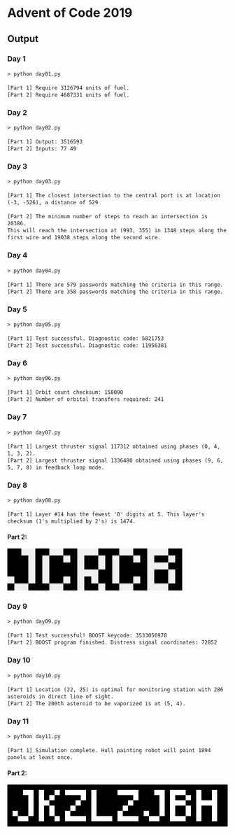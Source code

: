 # Advent of Code 2019

## Output

### Day 1
```
> python day01.py

[Part 1] Require 3126794 units of fuel.
[Part 2] Require 4687331 units of fuel.
```

### Day 2
```
> python day02.py

[Part 1] Output: 3516593
[Part 2] Inputs: 77 49
```

### Day 3
```
> python day03.py

[Part 1] The closest intersection to the central port is at location (-3, -526), a distance of 529

[Part 2] The minimum number of steps to reach an intersection is 20386.
This will reach the intersection at (993, 355) in 1348 steps along the first wire and 19038 steps along the second wire.
```

### Day 4
```
> python day04.py

[Part 1] There are 579 passwords matching the criteria in this range.
[Part 2] There are 358 passwords matching the criteria in this range.
```

### Day 5
```
> python day05.py

[Part 1] Test successful. Diagnostic code: 5821753
[Part 2] Test successful. Diagnostic code: 11956381
```

### Day 6
```
> python day06.py

[Part 1] Orbit count checksum: 158090
[Part 2] Number of orbital transfers required: 241
```

### Day 7
```
> python day07.py

[Part 1] Largest thruster signal 117312 obtained using phases (0, 4, 1, 3, 2).
[Part 2] Largest thruster signal 1336480 obtained using phases (9, 6, 5, 7, 8) in feedback loop mode.
```

### Day 8
```
> python day08.py

[Part 1] Layer #14 has the fewest '0' digits at 5. This layer's checksum (1's multiplied by 2's) is 1474.
```
#### Part 2:
![Part 2](/day08/day08_output_16x.png)

### Day 9
```
> python day09.py

[Part 1] Test successful! BOOST keycode: 3533056970
[Part 2] BOOST program finished. Distress signal coordinates: 72852
```

### Day 10
```
> python day10.py

[Part 1] Location (22, 25) is optimal for monitoring station with 286 asteroids in direct line of sight.
[Part 2] The 200th asteroid to be vaporized is at (5, 4).
```

### Day 11
```
> python day11.py

[Part 1] Simulation complete. Hull painting robot will paint 1894 panels at least once.
```
#### Part 2:
![Part 2](/day11/day11_output_16x.png)
